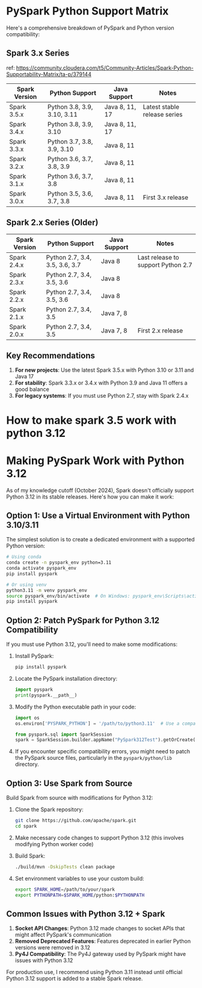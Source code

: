 # PySpark Python Support Matrix

Here's a comprehensive breakdown of PySpark and Python version compatibility:

## Spark 3.x Series
ref: https://community.cloudera.com/t5/Community-Articles/Spark-Python-Supportability-Matrix/ta-p/379144

| Spark Version | Python Support              | Java Support   | Notes                        |
|---------------|-----------------------------|----------------|------------------------------|
| Spark 3.5.x   | Python 3.8, 3.9, 3.10, 3.11 | Java 8, 11, 17 | Latest stable release series |
| Spark 3.4.x   | Python 3.8, 3.9, 3.10       | Java 8, 11, 17 |                              |
| Spark 3.3.x   | Python 3.7, 3.8, 3.9, 3.10  | Java 8, 11     |                              |
| Spark 3.2.x   | Python 3.6, 3.7, 3.8, 3.9   | Java 8, 11     |                              |
| Spark 3.1.x   | Python 3.6, 3.7, 3.8        | Java 8, 11     |                              |
| Spark 3.0.x   | Python 3.5, 3.6, 3.7, 3.8   | Java 8, 11     | First 3.x release            |

## Spark 2.x Series (Older)

| Spark Version | Python Support                 | Java Support | Notes                              |
|---------------|--------------------------------|--------------|------------------------------------|
| Spark 2.4.x   | Python 2.7, 3.4, 3.5, 3.6, 3.7 | Java 8       | Last release to support Python 2.7 |
| Spark 2.3.x   | Python 2.7, 3.4, 3.5, 3.6      | Java 8       |                                    |
| Spark 2.2.x   | Python 2.7, 3.4, 3.5, 3.6      | Java 8       |                                    |
| Spark 2.1.x   | Python 2.7, 3.4, 3.5           | Java 7, 8    |                                    |
| Spark 2.0.x   | Python 2.7, 3.4, 3.5           | Java 7, 8    | First 2.x release                  |

## Key Recommendations

1. **For new projects**: Use the latest Spark 3.5.x with Python 3.10 or 3.11 and Java 17
2. **For stability**: Spark 3.3.x or 3.4.x with Python 3.9 and Java 11 offers a good balance
3. **For legacy systems**: If you must use Python 2.7, stay with Spark 2.4.x

# **How to make spark 3.5 work with python 3.12**

# Making PySpark Work with Python 3.12

As of my knowledge cutoff (October 2024), Spark doesn't officially support Python 3.12 in its stable releases. Here's
how you can make it work:

## Option 1: Use a Virtual Environment with Python 3.10/3.11

The simplest solution is to create a dedicated environment with a supported Python version:

```bash
# Using conda
conda create -n pyspark_env python=3.11
conda activate pyspark_env
pip install pyspark

# Or using venv
python3.11 -m venv pyspark_env
source pyspark_env/bin/activate  # On Windows: pyspark_env\Scripts\activate
pip install pyspark
```

## Option 2: Patch PySpark for Python 3.12 Compatibility

If you must use Python 3.12, you'll need to make some modifications:

1. Install PySpark:
   ```bash
   pip install pyspark
   ```

2. Locate the PySpark installation directory:
   ```python
   import pyspark
   print(pyspark.__path__)
   ```

3. Modify the Python executable path in your code:
   ```python
   import os
   os.environ['PYSPARK_PYTHON'] = '/path/to/python3.11'  # Use a compatible Python version
   
   from pyspark.sql import SparkSession
   spark = SparkSession.builder.appName("PySpark312Test").getOrCreate()
   ```

4. If you encounter specific compatibility errors, you might need to patch the PySpark source files, particularly in the
   `pyspark/python/lib` directory.

## Option 3: Use Spark from Source

Build Spark from source with modifications for Python 3.12:

1. Clone the Spark repository:
   ```bash
   git clone https://github.com/apache/spark.git
   cd spark
   ```

2. Make necessary code changes to support Python 3.12 (this involves modifying Python worker code)

3. Build Spark:
   ```bash
   ./build/mvn -DskipTests clean package
   ```

4. Set environment variables to use your custom build:
   ```bash
   export SPARK_HOME=/path/to/your/spark
   export PYTHONPATH=$SPARK_HOME/python:$PYTHONPATH
   ```

## Common Issues with Python 3.12 + Spark

1. **Socket API Changes**: Python 3.12 made changes to socket APIs that might affect PySpark's communication
2. **Removed Deprecated Features**: Features deprecated in earlier Python versions were removed in 3.12
3. **Py4J Compatibility**: The Py4J gateway used by PySpark might have issues with Python 3.12

For production use, I recommend using Python 3.11 instead until official Python 3.12 support is added to a stable Spark
release.
